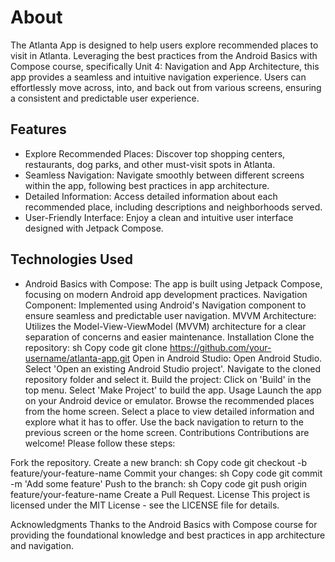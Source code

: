 # About
The Atlanta App is designed to help users explore recommended places to visit in Atlanta. Leveraging the best practices from the Android Basics with Compose course, specifically Unit 4: Navigation and App Architecture, this app provides a seamless and intuitive navigation experience. Users can effortlessly move across, into, and back out from various screens, ensuring a consistent and predictable user experience.

## Features
- Explore Recommended Places: Discover top shopping centers, restaurants, dog parks, and other must-visit spots in Atlanta.
- Seamless Navigation: Navigate smoothly between different screens within the app, following best practices in app architecture.
- Detailed Information: Access detailed information about each recommended place, including descriptions and neighborhoods served.
- User-Friendly Interface: Enjoy a clean and intuitive user interface designed with Jetpack Compose.
  
## Technologies Used
- Android Basics with Compose: The app is built using Jetpack Compose, focusing on modern Android app development practices.
Navigation Component: Implemented using Android's Navigation component to ensure seamless and predictable user navigation.
MVVM Architecture: Utilizes the Model-View-ViewModel (MVVM) architecture for a clear separation of concerns and easier maintenance.
Installation
Clone the repository:
sh
Copy code
git clone https://github.com/your-username/atlanta-app.git
Open in Android Studio:
Open Android Studio.
Select 'Open an existing Android Studio project'.
Navigate to the cloned repository folder and select it.
Build the project:
Click on 'Build' in the top menu.
Select 'Make Project' to build the app.
Usage
Launch the app on your Android device or emulator.
Browse the recommended places from the home screen.
Select a place to view detailed information and explore what it has to offer.
Use the back navigation to return to the previous screen or the home screen.
Contributions
Contributions are welcome! Please follow these steps:

Fork the repository.
Create a new branch:
sh
Copy code
git checkout -b feature/your-feature-name
Commit your changes:
sh
Copy code
git commit -m 'Add some feature'
Push to the branch:
sh
Copy code
git push origin feature/your-feature-name
Create a Pull Request.
License
This project is licensed under the MIT License - see the LICENSE file for details.

Acknowledgments
Thanks to the Android Basics with Compose course for providing the foundational knowledge and best practices in app architecture and navigation.
